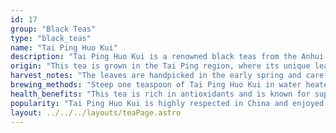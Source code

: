 ```yaml
---
id: 17
group: "Black Teas"
type: "black_teas"
name: "Tai Ping Huo Kui"
description: "Tai Ping Huo Kui is a renowned black teas from the Anhui province of China, with large, flat leaves and a sweet, vegetal flavor."
origin: "This tea is grown in the Tai Ping region, where its unique leaf shape and delicate flavor make it highly prized."
harvest_notes: "The leaves are handpicked in the early spring and carefully processed to maintain their large, flat shape."
brewing_methods: "Steep one teaspoon of Tai Ping Huo Kui in water heated to 80°C (176°F) for 2-3 minutes for a sweet, vegetal infusion."
health_benefits: "This tea is rich in antioxidants and is known for supporting digestion and boosting energy."
popularity: "Tai Ping Huo Kui is highly respected in China and enjoyed by tea connoisseurs for its delicate taste."
layout: ../../../layouts/teaPage.astro
---
```

